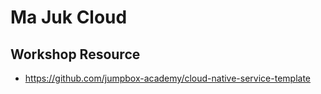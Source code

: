 # Ma Juk Cloud

## Workshop Resource
- https://github.com/jumpbox-academy/cloud-native-service-template 